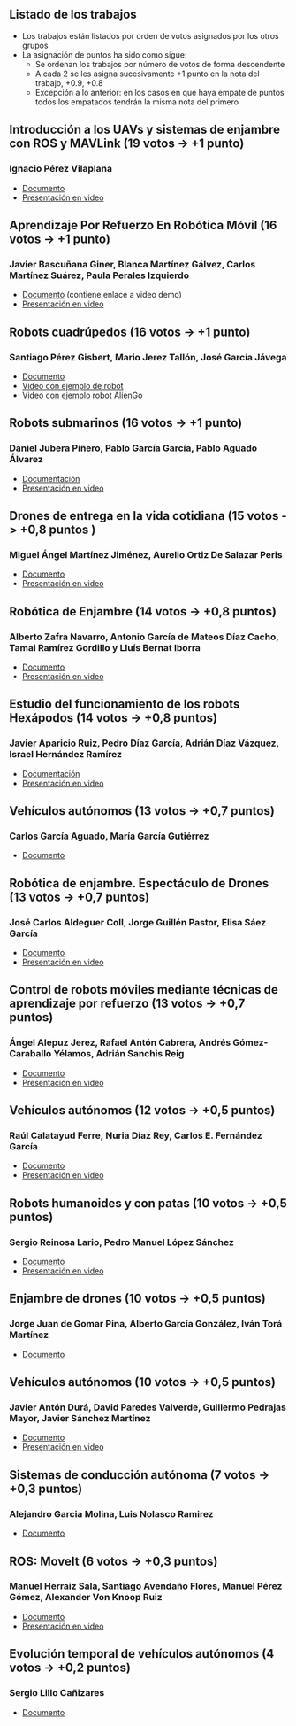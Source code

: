


## Listado de los trabajos

- Los trabajos están listados por orden de votos asignados por los otros grupos
- La asignación de puntos ha sido como sigue:
	+ Se ordenan los trabajos por número de votos de forma descendente
	+ A cada 2 se les asigna sucesivamente +1 punto en la nota del trabajo, +0.9, +0.8
	+ Excepción a lo anterior: en los casos en que haya empate de puntos todos los empatados tendrán la misma nota del primero

## Introducción a los UAVs y sistemas de enjambre con ROS y MAVLink (19 votos -> +1 punto)
### Ignacio Pérez Vilaplana

- [Documento](uavs_ros_mavlink/trabajo.pdf)
- [Presentación en video](https://drive.google.com/drive/folders/1Yv-x8r6BB26icK2z2hv9Q0BdaTJtmAEW)

## Aprendizaje Por Refuerzo En Robótica Móvil (16 votos -> +1 punto)
### Javier Bascuñana Giner, Blanca Martínez Gálvez, Carlos Martínez Suárez, Paula Perales Izquierdo

- [Documento](aprendizaje_por_refuerzo/Aprendizaje_por_refuerzo.pdf) (contiene enlace a video demo)
- [Presentación en video](https://drive.google.com/file/d/1dXE9wtYoAEZolWMCHU4QSc2AHFODgTZC/view)

## Robots cuadrúpedos (16 votos -> +1 punto)
### Santiago Pérez Gisbert, Mario Jerez Tallón, José García Jávega

- [Documento](cuadrupedos/cuadrupedos.pdf)
- [Video con ejemplo de robot](https://drive.google.com/file/d/18uOLSRPKPpQpvggktdsXTLsfXa5uFab-/view)
- [Video con ejemplo robot AlienGo](https://drive.google.com/file/d/1DQKpnsuRmCi13kGCTWmwoBsmc4TLMMr-/view)

## Robots submarinos (16 votos -> +1 punto)
### Daniel Jubera Piñero, Pablo García García, Pablo Aguado Álvarez

- [Documentación](submarinos/trabajo.pdf)
- [Presentación en video](https://www.youtube.com/watch?v=9U4jDcbHGGc)

## Drones de entrega en la vida cotidiana (15 votos -> +0,8 puntos )
### Miguel Ángel Martínez Jiménez, Aurelio Ortiz De Salazar Peris

- [Documento](drones_reparto/drones_reparto.pdf)
- [Presentación en video](https://youtu.be/yEf4gNV3ySo)

## Robótica de Enjambre (14 votos -> +0,8 puntos)
### Alberto Zafra Navarro, Antonio García de Mateos Díaz Cacho, Tamai Ramírez Gordillo y Lluís Bernat Iborra

- [Documento](robotica_de_enjambre/Robotica_de_Enjambre.pdf)
- [Presentación en video](https://youtu.be/oftN_R2fQT0)

## Estudio del funcionamiento de los robots Hexápodos (14 votos -> +0,8 puntos)
### Javier Aparicio Ruiz, Pedro Díaz García, Adrián Díaz Vázquez, Israel Hernández Ramírez

- [Documentación](hexapodos/hexapodos.pdf)
- [Presentación en video](https://drive.google.com/drive/folders/1um5fRzh9gODZZ_VzEHiLQA6FJkVsx_ng)

## Vehículos autónomos (13 votos -> +0,7 puntos)
### Carlos García Aguado, María García Gutiérrez

- [Documento](vehiculos_autonomos3/vehiculos_autonomos3.pdf)

## Robótica de enjambre. Espectáculo de Drones (13 votos -> +0,7 puntos)
### José Carlos Aldeguer Coll, Jorge Guillén Pastor, Elisa Sáez García

- [Documento](enjambre_drones2/enjambre.pdf)
- [Presentación en video](https://drive.google.com/file/d/1LVSlJW_MkjB-7uZYD5QqNBogSU2Va2On/view)


## Control de robots móviles mediante técnicas de aprendizaje por refuerzo (13 votos -> +0,7 puntos)
### Ángel Alepuz Jerez, Rafael Antón Cabrera, Andrés Gómez-Caraballo Yélamos, Adrián Sanchis Reig

- [Documento](aprendizaje_por_refuerzo2/aprendizaje_por_refuerzo.pdf)
- [Presentación en video](https://www.youtube.com/watch?v=-m9PY6dYaVE)


## Vehículos autónomos (12 votos -> +0,5 puntos)
### Raúl Calatayud Ferre, Nuria Díaz Rey, Carlos E. Fernández García

- [Documento](vehiculos_autonomos/vehiculos_autonomos.pdf)
- [Presentación en video](https://drive.google.com/file/d/1yNI3jrbr6uL9hmeZ05CPP0uyXlNCZRxi/view)

## Robots humanoides y con patas (10 votos -> +0,5 puntos)
### Sergio Reinosa Lario, Pedro Manuel López Sánchez

- [Documento](humanoides/humanoides.pdf)
- [Presentación en video](humanoides/presentacion.mp4)

## Enjambre de drones (10 votos -> +0,5 puntos)
### Jorge Juan de Gomar Pina, Alberto García González, Iván Torá Martínez

- [Documento](enjambre_drones/enjambre_drones.pdf)

## Vehículos autónomos (10 votos -> +0,5 puntos)
### Javier Antón Durá, David Paredes Valverde, Guillermo Pedrajas Mayor, Javier Sánchez Martínez

- [Documento](vehiculos_autonomos2/vehiculos_autonomos2.pdf)
- [Presentación en video](https://drive.google.com/file/d/13Dmgi0VsD75F1YTwL0Ml5UFtAHppNJOd/view?usp=sharing)

## Sistemas de conducción autónoma (7 votos -> +0,3 puntos)
### Alejandro Garcia Molina, Luis Nolasco Ramirez

- [Documento](conduccion_autonoma/conduccion_autonoma.pdf)

## ROS: MoveIt (6 votos -> +0,3 puntos)
### Manuel Herraiz Sala, Santiago Avendaño Flores, Manuel Pérez Gómez, Alexander Von Knoop Ruiz

- [Documento](moveit/moveit.pdf)
- [Presentación en video](https://drive.google.com/file/d/1hbcFAMPuC6VUxVjp3zT4dBCrIwX4oMux/view)

## Evolución temporal de vehículos autónomos (4 votos -> +0,2 puntos)
### Sergio Lillo Cañizares

- [Documento](evolucion_vehiculos_autonomos/evolucion.pdf)







